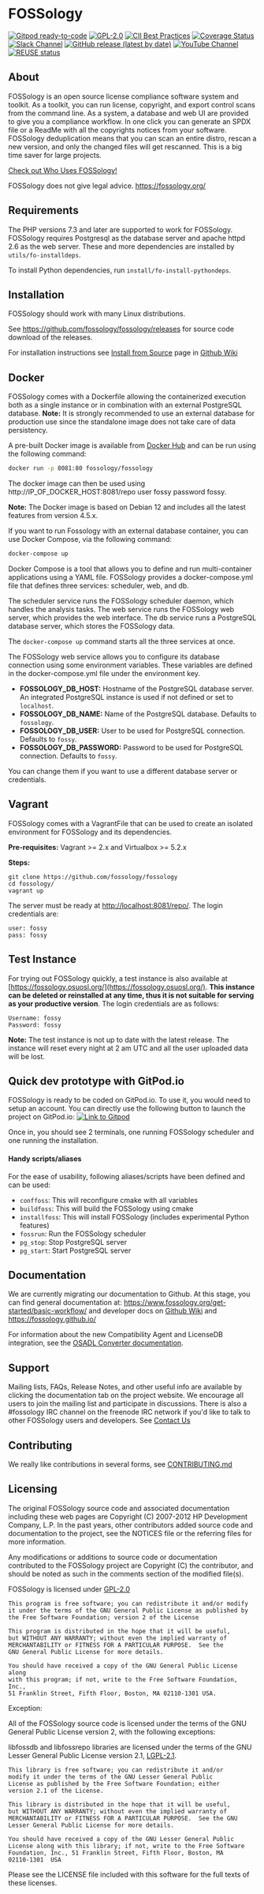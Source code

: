 <!-- SPDX-FileCopyrightText: © Fossology contributors

     SPDX-License-Identifier: GPL-2.0-only
-->
# FOSSology

[![Gitpod ready-to-code](https://img.shields.io/badge/Gitpod-ready--to--code-blue?logo=gitpod)](https://gitpod.io/#https://github.com/fossology/fossology)
[![GPL-2.0](https://img.shields.io/github/license/fossology/fossology)](LICENSE)
[![CII Best Practices](https://bestpractices.coreinfrastructure.org/projects/2395/badge)](https://bestpractices.coreinfrastructure.org/projects/2395)
[![Coverage Status](https://coveralls.io/repos/github/fossology/fossology/badge.svg?branch=master)](https://coveralls.io/github/fossology/fossology?branch=master)
[![Slack Channel](https://img.shields.io/badge/slack-fossology-blue.svg?longCache=true&logo=slack)](https://join.slack.com/t/fossology/shared_invite/enQtNzI0OTEzMTk0MjYzLTYyZWQxNDc0N2JiZGU2YmI3YmI1NjE4NDVjOGYxMTVjNGY3Y2MzZmM1OGZmMWI5NTRjMzJlNjExZGU2N2I5NGY)
[![GitHub release (latest by date)](https://img.shields.io/github/v/release/fossology/fossology)](https://github.com/fossology/fossology/releases/latest)
[![YouTube Channel](https://img.shields.io/badge/youtube-FOSSology-red.svg?&logo=youtube&link=https://www.youtube.com/channel/UCZGPJnQZVnEPQWxOuNamLpw)](https://www.youtube.com/channel/UCZGPJnQZVnEPQWxOuNamLpw)
[![REUSE status](https://api.reuse.software/badge/github.com/fossology/fossology)](https://api.reuse.software/info/github.com/fossology/fossology)

## About

FOSSology is an open source license compliance software system and toolkit. As a toolkit, you can run license, copyright, and export control scans from the command line. As a system, a database and web UI are provided to give you a compliance workflow. In one click you can generate an SPDX file or a ReadMe with all the copyrights notices from your software. FOSSology deduplication means that you can scan an entire distro, rescan a new version, and only the changed files will get rescanned. This is a big time saver for large projects.

[Check out Who Uses FOSSology!](https://www.fossology.org)

FOSSology does not give legal advice.
https://fossology.org/

## Requirements

The PHP versions 7.3 and later are supported to work for FOSSology. FOSSology requires Postgresql as the database server and apache httpd 2.6 as the web server. These and more dependencies are installed by `utils/fo-installdeps`.

To install Python dependencies, run `install/fo-install-pythondeps`.

## Installation

FOSSology should work with many Linux distributions.

See https://github.com/fossology/fossology/releases for source code download of the releases.

For installation instructions see [Install from Source](https://github.com/fossology/fossology/wiki/Install-from-Source)
page in [Github Wiki](https://github.com/fossology/fossology/wiki)

## Docker

FOSSology comes with a Dockerfile allowing the containerized execution
both as a single instance or in combination with an external PostgreSQL database.
**Note:** It is strongly recommended to use an external database for production
use since the standalone image does not take care of data persistency.

A pre-built Docker image is available from [Docker Hub](https://hub.docker.com/r/fossology/fossology/) and can be run using the following command:

```sh
docker run -p 8081:80 fossology/fossology
```

The docker image can then be used using http://IP_OF_DOCKER_HOST:8081/repo user fossy password fossy.

**Note:** The Docker image is based on Debian 12 and includes all the latest features from version 4.5.x.


If you want to run Fossology with an external database container, you can use Docker Compose, via the following command: 

```sh
docker-compose up
```

Docker Compose is a tool that allows you to define and run multi-container applications using a YAML file. FOSSology provides a docker-compose.yml file that defines three services: scheduler, web, and db. 

The scheduler service runs the FOSSology scheduler daemon, which handles the analysis tasks. The web service runs the FOSSology web server, which provides the web interface. The db service runs a PostgreSQL database server, which stores the FOSSology data. 

The  `docker-compose up` command starts all the three services at once.

The FOSSology web service allows you to configure its database connection using some environment variables. These variables are defined in the docker-compose.yml file under the environment key.

- **FOSSOLOGY_DB_HOST:** Hostname of the PostgreSQL database server.
  An integrated PostgreSQL instance is used if not defined or set to `localhost`.
- **FOSSOLOGY_DB_NAME:** Name of the PostgreSQL database. Defaults to `fossology`.
- **FOSSOLOGY_DB_USER:** User to be used for PostgreSQL connection. Defaults to `fossy`.
- **FOSSOLOGY_DB_PASSWORD:** Password to be used for PostgreSQL connection. Defaults to `fossy`.

You can change them if you want to use a different database server or credentials. 
 
## Vagrant

FOSSology comes with a VagrantFile that can be used to create an isolated environment for FOSSology and its dependencies.

**Pre-requisites:** Vagrant >= 2.x and Virtualbox >= 5.2.x

**Steps:**

```
git clone https://github.com/fossology/fossology
cd fossology/
vagrant up
```

The server must be ready at [http://localhost:8081/repo/](http://localhost:8081/repo/). The login credentials are:

```
user: fossy
pass: fossy
```

## Test Instance

For trying out FOSSology quickly, a test instance is also available at [https://fossology.osuosl.org/](https://fossology.osuosl.org/). **This instance can be deleted or reinstalled at any time, thus it is not suitable for serving as your productive version**. The login credentials are as follows:

```
Username: fossy
Password: fossy
```

**Note:** The test instance is not up to date with the latest release. The instance will reset every night at 2 am UTC and all the user uploaded data will be lost.

## Quick dev prototype with GitPod.io
FOSSology is ready to be coded on GitPod.io. To use it, you would need to setup
an account. You can directly use the following button to launch the project on
GitPod.io:
[![Link to Gitpod](https://gitpod.io/button/open-in-gitpod.svg "Open in Gitpod")](https://gitpod.io/#https://github.com/fossology/fossology)

Once in, you should see 2 terminals, one running FOSSology scheduler and one
running the installation.

#### Handy scripts/aliases
For the ease of usability, following aliases/scripts have been defined and can
be used:
- `conffoss`: This will reconfigure cmake with all variables
- `buildfoss`: This will build the FOSSology using cmake
- `installfoss`: This will install FOSSology (includes experimental Python features)
- `fossrun`: Run the FOSSology scheduler
- `pg_stop`: Stop PostgreSQL server
- `pg_start`: Start PostgreSQL server

## Documentation

We are currently migrating our documentation to Github. At this stage, you can find general documentation at:
https://www.fossology.org/get-started/basic-workflow/
and developer docs on [Github Wiki](https://github.com/fossology/fossology/wiki) and https://fossology.github.io/

For information about the new Compatibility Agent and LicenseDB integration, see the [OSADL Converter documentation](https://github.com/fossology/fossology/blob/master/utils/OSADL_CONVERTOR.md).

## Support

Mailing lists, FAQs, Release Notes, and other useful info are available
by clicking the documentation tab on the project website. We encourage
all users to join the mailing list and participate in discussions.
There is also a #fossology IRC channel on the freenode IRC network if
you'd like to talk to other FOSSology users and developers.
See [Contact Us](https://www.fossology.org/about/contact/)

## Contributing

We really like contributions in several forms, see [CONTRIBUTING.md](CONTRIBUTING.md)

## Licensing

The original FOSSology source code and associated documentation
including these web pages are Copyright (C) 2007-2012 HP Development
Company, L.P. In the past years, other contributors added source code
and documentation to the project, see the NOTICES file or the referring
files for more information.

Any modifications or additions to source code or documentation
contributed to the FOSSology project are Copyright (C) the contributor,
and should be noted as such in the comments section of the modified file(s).

FOSSology is licensed under [GPL-2.0](https://tldrlegal.com/license/gnu-general-public-license-v2)

    This program is free software; you can redistribute it and/or modify
    it under the terms of the GNU General Public License as published by
    the Free Software Foundation; version 2 of the License

    This program is distributed in the hope that it will be useful,
    but WITHOUT ANY WARRANTY; without even the implied warranty of
    MERCHANTABILITY or FITNESS FOR A PARTICULAR PURPOSE.  See the
    GNU General Public License for more details.

    You should have received a copy of the GNU General Public License along
    with this program; if not, write to the Free Software Foundation, Inc.,
    51 Franklin Street, Fifth Floor, Boston, MA 02110-1301 USA.

Exception:

All of the FOSSology source code is licensed under the terms of the GNU
General Public License version 2, with the following exceptions:

libfossdb and libfossrepo libraries are licensed under the terms of
the GNU Lesser General Public License version 2.1, [LGPL-2.1](<https://tldrlegal.com/license/gnu-lesser-general-public-license-v2.1-(lgpl-2.1)>).

    This library is free software; you can redistribute it and/or
    modify it under the terms of the GNU Lesser General Public
    License as published by the Free Software Foundation; either
    version 2.1 of the License.

    This library is distributed in the hope that it will be useful,
    but WITHOUT ANY WARRANTY; without even the implied warranty of
    MERCHANTABILITY or FITNESS FOR A PARTICULAR PURPOSE.  See the GNU
    Lesser General Public License for more details.

    You should have received a copy of the GNU Lesser General Public
    License along with this library; if not, write to the Free Software
    Foundation, Inc., 51 Franklin Street, Fifth Floor, Boston, MA
    02110-1301  USA

Please see the LICENSE file included with this software for the full texts of
these licenses.
